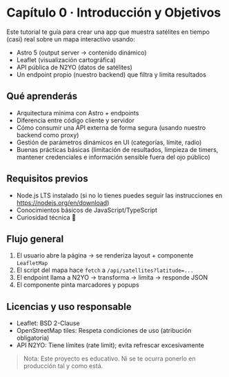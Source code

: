 # Capítulo 0 · Introducción y Objetivos

Este tutorial te guía para crear una app que muestra satélites en tiempo (casi) real sobre un mapa interactivo usando:
- Astro 5 (output server -> contenido dinámico)
- Leaflet (visualización cartográfica)
- API pública de N2YO (datos de satélites)
- Un endpoint propio (nuestro backend) que filtra y limita resultados

## Qué aprenderás
- Arquitectura mínima con Astro + endpoints
- Diferencia entre código cliente y servidor
- Cómo consumir una API externa de forma segura (usando nuestro backend como proxy)
- Gestión de parámetros dinámicos en UI (categorías, límite, radio)
- Buenas prácticas básicas (limitación de resultados, limpieza de timers, mantener credenciales e información sensible fuera del ojo público)

## Requisitos previos
- Node.js LTS instalado (si no lo tienes puedes seguir las instrucciones en https://nodejs.org/en/download)
- Conocimientos básicos de JavaScript/TypeScript
- Curiosidad técnica 🙂

## Flujo general
1. El usuario abre la página → se renderiza layout + componente `LeafletMap`
2. El script del mapa hace `fetch` a `/api/satellites?latitude=...`
3. El endpoint llama a N2YO → transforma → limita → responde JSON
4. El componente pinta marcadores y popups

## Licencias y uso responsable
- Leaflet: BSD 2-Clause
- OpenStreetMap tiles: Respeta condiciones de uso (atribución obligatoria)
- API N2YO: Tiene límites (rate limit); evita refrescar excesivamente

> Nota: Este proyecto es educativo. Ni se te ocurra ponerlo en producción tal y como está.